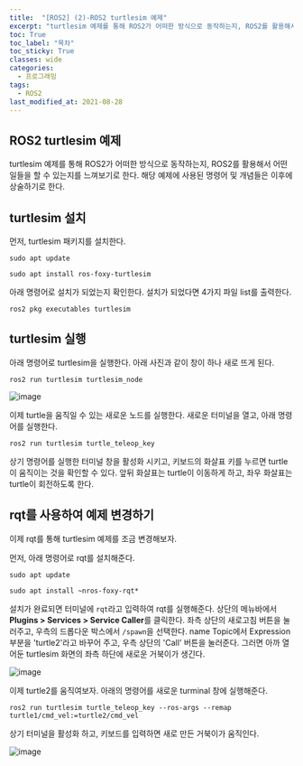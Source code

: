```yaml
---
title:  "[ROS2] (2)-ROS2 turtlesim 예제"
excerpt: "turtlesim 예제를 통해 ROS2가 어떠한 방식으로 동작하는지, ROS2를 활용해서 어떤 일들을 할 수 있는지를 느껴보기로 한다. 해당 예제에 사용된 명령어 및 개념들은 이후에 상술하기로 한다."
toc: True
toc_label: "목차"
toc_sticky: True
classes: wide
categories:
  - 프로그래밍
tags:
  - ROS2
last_modified_at: 2021-08-28
---
```


## ROS2 turtlesim 예제
turtlesim 예제를 통해 ROS2가 어떠한 방식으로 동작하는지, ROS2를 활용해서 어떤 일들을 할 수 있는지를 느껴보기로 한다. 해당 예제에 사용된 명령어 및 개념들은 이후에 상술하기로 한다.

## turtlesim 설치
먼저, turtlesim 패키지를 설치한다.

```
sudo apt update

sudo apt install ros-foxy-turtlesim
```

아래 명령어로 설치가 되었는지 확인한다. 설치가 되었다면 4가지 파일 list를 출력한다.

```
ros2 pkg executables turtlesim
```

## turtlesim 실행
아래 명령어로 turtlesim을 실행한다. 아래 사진과 같이 창이 하나 새로 뜨게 된다.

```
ros2 run turtlesim turtlesim_node
```

<img src="{{ site.url }}{{ site.baseurl }}/assets/images/2021-08-28-[ROS2]_(3)-turtlesim_예제/turtlesim.png" alt="image"> 

이제 turtle을 움직일 수 있는 새로운 노드를 실행한다. 새로운 터미널을 열고, 아래 명령어를 실행한다.

```
ros2 run turtlesim turtle_teleop_key
```

상기 명령어를 실행한 터미널 창을 활성화 시키고, 키보드의 화살표 키를 누르면 turtle이 움직이는 것을 확인할 수 있다. 앞뒤 화살표는 turtle이 이동하게 하고, 좌우 화살표는 turtle이 회전하도록 한다.

## rqt를 사용하여 예제 변경하기
이제 rqt를 통해 turtlesim 예제를 조금 변경해보자.

먼저, 아래 명령어로 rqt를 설치해준다.

```
sudo apt update

sudo apt install ~nros-foxy-rqt*
```

설치가 완료되면 터미널에 `rqt`라고 입력하여 rqt를 실행해준다. 상단의 메뉴바에서 **Plugins > Services > Service Caller**를 클릭한다. 좌측 상단의 새로고침 버튼을 눌러주고, 우측의 드롭다운 박스에서 `/spawn`을 선택한다. name Topic에서 Expression 부분을 'turtle2'라고 바꾸어 주고, 우측 상단의 'Call' 버튼을 눌러준다. 그러면 아까 열어둔 turtlesim 화면의 좌측 하단에 새로운 거북이가 생긴다.

<img src="{{ site.url }}{{ site.baseurl }}/assets/images/2021-08-28-[ROS2]_(3)-turtlesim_예제/rqt_spawn.png" alt="image"> 

이제 turtle2를 움직여보자. 아래의 명령어를 새로운 turminal 창에 실행해준다.

```
ros2 run turtlesim turtle_teleop_key --ros-args --remap turtle1/cmd_vel:=turtle2/cmd_vel
```

상기 터미널을 활성화 하고, 키보드를 입력하면 새로 만든 거북이가 움직인다. 

<img src="{{ site.url }}{{ site.baseurl }}/assets/images/2021-08-28-[ROS2]_(3)-turtlesim_예제/turtlesim_2turtles.png" alt="image"> 

